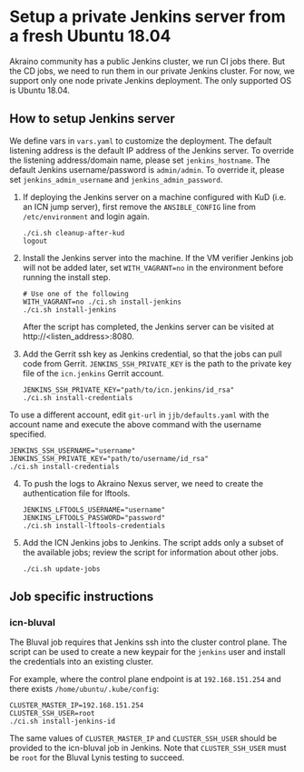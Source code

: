 # Setup a private Jenkins server from a fresh Ubuntu 18.04

Akraino community has a public Jenkins cluster, we run CI jobs there.
But the CD jobs, we need to run them in our private Jenkins cluster.
For now, we support only one node private Jenkins deployment.  The
only supported OS is Ubuntu 18.04.

## How to setup Jenkins server

We define vars in `vars.yaml` to customize the deployment.  The
default listening address is the default IP address of the Jenkins
server.  To override the listening address/domain name, please set
`jenkins_hostname`.  The default Jenkins username/password is
`admin/admin`. To override it, please set `jenkins_admin_username` and
`jenkins_admin_password`.

1. If deploying the Jenkins server on a machine configured with KuD
   (i.e. an ICN jump server), first remove the `ANSIBLE_CONFIG` line
   from `/etc/environment` and login again.

   ``` shell
   ./ci.sh cleanup-after-kud
   logout
   ```

2. Install the Jenkins server into the machine. If the VM verifier
   Jenkins job will not be added later, set `WITH_VAGRANT=no` in the
   environment before running the install step.

   ``` shell
   # Use one of the following
   WITH_VAGRANT=no ./ci.sh install-jenkins
   ./ci.sh install-jenkins
   ```

   After the script has completed, the Jenkins server can be visited
   at http://<listen_address>:8080.

3. Add the Gerrit ssh key as Jenkins credential, so that the jobs can
   pull code from Gerrit. `JENKINS_SSH_PRIVATE_KEY` is the path to the
   private key file of the `icn.jenkins` Gerrit account.

   ``` shell
   JENKINS_SSH_PRIVATE_KEY="path/to/icn.jenkins/id_rsa"
   ./ci.sh install-credentials
   ```

  To use a different account, edit `git-url` in `jjb/defaults.yaml`
  with the account name and execute the above command with the
  username specified.

   ``` shell
   JENKINS_SSH_USERNAME="username"
   JENKINS_SSH_PRIVATE_KEY="path/to/username/id_rsa"
   ./ci.sh install-credentials
   ```

4. To push the logs to Akraino Nexus server, we need to create the
   authentication file for lftools.

   ``` shell
   JENKINS_LFTOOLS_USERNAME="username"
   JENKINS_LFTOOLS_PASSWORD="password"
   ./ci.sh install-lftools-credentials
   ```

5. Add the ICN Jenkins jobs to Jenkins. The script adds only a subset
   of the available jobs; review the script for information about
   other jobs.

   ``` shell
   ./ci.sh update-jobs
   ```

## Job specific instructions

### icn-bluval

The Bluval job requires that Jenkins ssh into the cluster control
plane. The script can be used to create a new keypair for the
`jenkins` user and install the credentials into an existing cluster.

For example, where the control plane endpoint is at `192.168.151.254`
and there exists `/home/ubuntu/.kube/config`:

``` shell
CLUSTER_MASTER_IP=192.168.151.254
CLUSTER_SSH_USER=root
./ci.sh install-jenkins-id
```

The same values of `CLUSTER_MASTER_IP` and `CLUSTER_SSH_USER` should
be provided to the icn-bluval job in Jenkins. Note that
`CLUSTER_SSH_USER` must be `root` for the Bluval Lynis testing to
succeed.
